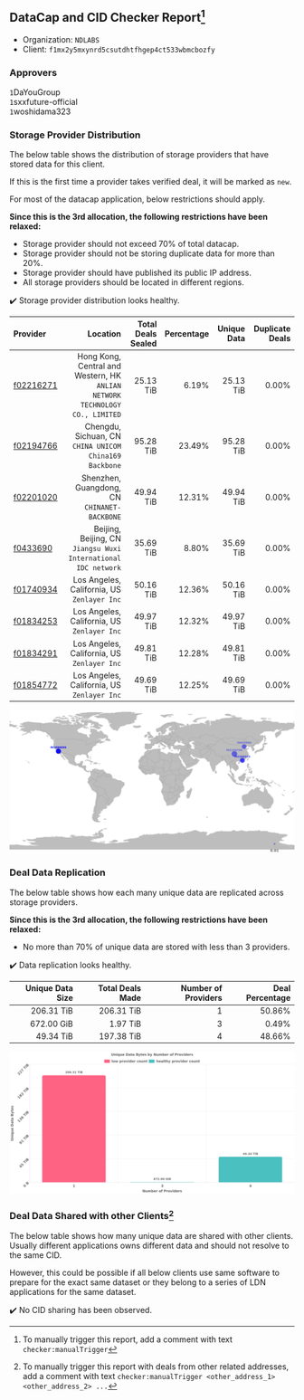 ## DataCap and CID Checker Report[^1]
 - Organization: `NDLABS`
 - Client: `f1mx2y5mxynrd5csutdhtfhgep4ct533wbmcbozfy`
### Approvers
`1`DaYouGroup<br/>`1`sxxfuture-official<br/>`1`woshidama323

### Storage Provider Distribution
The below table shows the distribution of storage providers that have stored data for this client.

If this is the first time a provider takes verified deal, it will be marked as `new`.

For most of the datacap application, below restrictions should apply.

**Since this is the 3rd allocation, the following restrictions have been relaxed:**
 - Storage provider should not exceed 70% of total datacap.
 - Storage provider should not be storing duplicate data for more than 20%.
 - Storage provider should have published its public IP address.
 - All storage providers should be located in different regions.

✔️ Storage provider distribution looks healthy.

| Provider                                              |                                                                        Location | Total Deals Sealed | Percentage | Unique Data | Duplicate Deals |
| :---------------------------------------------------- | ------------------------------------------------------------------------------: | -----------------: | ---------: | ----------: | --------------: |
| [f02216271](https://filfox.info/en/address/f02216271) | Hong Kong, Central and Western, HK<br/>`ANLIAN NETWORK TECHNOLOGY CO., LIMITED` |          25.13 TiB |      6.19% |   25.13 TiB |           0.00% |
| [f02194766](https://filfox.info/en/address/f02194766) |                       Chengdu, Sichuan, CN<br/>`CHINA UNICOM China169 Backbone` |          95.28 TiB |     23.49% |   95.28 TiB |           0.00% |
| [f02201020](https://filfox.info/en/address/f02201020) |                                 Shenzhen, Guangdong, CN<br/>`CHINANET-BACKBONE` |          49.94 TiB |     12.31% |   49.94 TiB |           0.00% |
| [f0433690](https://filfox.info/en/address/f0433690)   |               Beijing, Beijing, CN<br/>`Jiangsu Wuxi International IDC network` |          35.69 TiB |      8.80% |   35.69 TiB |           0.00% |
| [f01740934](https://filfox.info/en/address/f01740934) |                                  Los Angeles, California, US<br/>`Zenlayer Inc` |          50.16 TiB |     12.36% |   50.16 TiB |           0.00% |
| [f01834253](https://filfox.info/en/address/f01834253) |                                  Los Angeles, California, US<br/>`Zenlayer Inc` |          49.97 TiB |     12.32% |   49.97 TiB |           0.00% |
| [f01834291](https://filfox.info/en/address/f01834291) |                                  Los Angeles, California, US<br/>`Zenlayer Inc` |          49.81 TiB |     12.28% |   49.81 TiB |           0.00% |
| [f01854772](https://filfox.info/en/address/f01854772) |                                  Los Angeles, California, US<br/>`Zenlayer Inc` |          49.69 TiB |     12.25% |   49.69 TiB |           0.00% |

<img src="https://raw.githubusercontent.com/data-preservation-programs/filplus-checker-assets/main/filecoin-project/filecoin-plus-large-datasets/issues/2055/1688307161733.png"/>

### Deal Data Replication
The below table shows how each many unique data are replicated across storage providers.


**Since this is the 3rd allocation, the following restrictions have been relaxed:**
- No more than 70% of unique data are stored with less than 3 providers.

✔️ Data replication looks healthy.

| Unique Data Size | Total Deals Made | Number of Providers | Deal Percentage |
| ---------------: | ---------------: | ------------------: | --------------: |
|       206.31 TiB |       206.31 TiB |                   1 |          50.86% |
|       672.00 GiB |         1.97 TiB |                   3 |           0.49% |
|        49.34 TiB |       197.38 TiB |                   4 |          48.66% |

<img src="https://raw.githubusercontent.com/data-preservation-programs/filplus-checker-assets/main/filecoin-project/filecoin-plus-large-datasets/issues/2055/1688307162554.png"/>

### Deal Data Shared with other Clients[^3]
The below table shows how many unique data are shared with other clients.
Usually different applications owns different data and should not resolve to the same CID.

However, this could be possible if all below clients use same software to prepare for the exact same dataset or they belong to a series of LDN applications for the same dataset.

✔️ No CID sharing has been observed.

[^1]: To manually trigger this report, add a comment with text `checker:manualTrigger`

[^2]: Deals from those addresses are combined into this report as they are specified with `checker:manualTrigger`

[^3]: To manually trigger this report with deals from other related addresses, add a comment with text `checker:manualTrigger <other_address_1> <other_address_2> ...`
